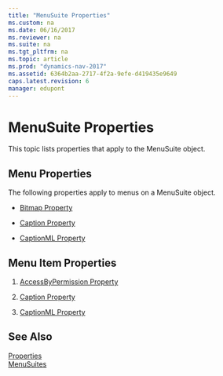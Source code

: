 ```yaml
---
title: "MenuSuite Properties"
ms.custom: na
ms.date: 06/16/2017
ms.reviewer: na
ms.suite: na
ms.tgt_pltfrm: na
ms.topic: article
ms.prod: "dynamics-nav-2017"
ms.assetid: 6364b2aa-2717-4f2a-9efe-d419435e9649
caps.latest.revision: 6
manager: edupont
---
```

# MenuSuite Properties
This topic lists properties that apply to the MenuSuite object.  

## Menu Properties  
 The following properties apply to menus on a MenuSuite object.  

-   [Bitmap Property](devenv-bitmap-property.md)  

-   [Caption Property](devenv-caption-property.md)  

-   [CaptionML Property](devenv-captionml-property.md)  

## Menu Item Properties  

1.  [AccessByPermission Property](devenv-accessbypermission-property.md)  

2.  [Caption Property](devenv-caption-property.md)  

3.  [CaptionML Property](devenv-captionml-property.md)  

## See Also  
 [Properties](devenv-properties.md)   
 [MenuSuites](../devenv-MenuSuites.md)
